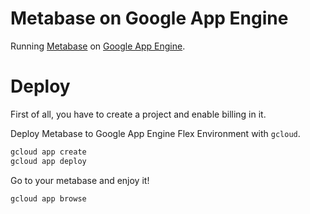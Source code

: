 Metabase on Google App Engine
==============================

Running [Metabase](https://www.metabase.com/) on [Google App Engine](https://cloud.google.com/appengine/).

# Deploy

First of all, you have to create a project and enable billing in it.

Deploy Metabase to Google App Engine Flex Environment with `gcloud`.

```bash
gcloud app create
gcloud app deploy
```

Go to your metabase and enjoy it!

```bash
gcloud app browse
```
